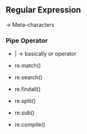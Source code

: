 ## Regular Expression

-> Meta-characters

### Pipe Operator
* | -> basically or operator

* re.match()
* re.search()
* re.findall()
* re.split()
* re.sub()
* re.compile()

